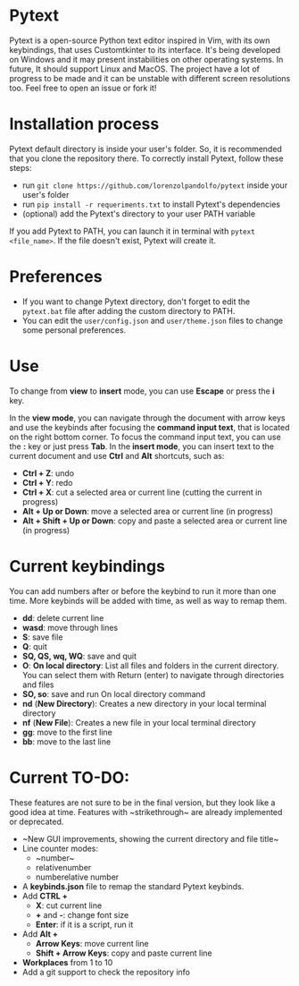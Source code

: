 # Pytext
Pytext is a open-source Python text editor inspired in Vim, with its own keybindings, that uses Customtkinter to its interface. 
It's being developed on Windows and it may present instabilities on other operating systems. In future, It should support Linux and MacOS.
The project have a lot of progress to be made and it can be unstable with different screen resolutions too.
Feel free to open an issue or fork it!

# Installation process
Pytext default directory is inside your user's folder. So, it is recommended that you clone the repository there.
To correctly install Pytext, follow these steps:
- run `git clone https://github.com/lorenzolpandolfo/pytext` inside your user's folder
- run `pip install -r requeriments.txt` to install Pytext's dependencies
- (optional) add the Pytext's directory to your user PATH variable

If you add Pytext to PATH, you can launch it in terminal with `pytext <file_name>`. If the file doesn't exist, Pytext will create it.

# Preferences
- If you want to change Pytext directory, don't forget to edit the `pytext.bat` file after adding the custom directory to PATH.
- You can edit the `user/config.json` and `user/theme.json` files to change some personal preferences.

# Use
To change from **view** to **insert** mode, you can use **Escape** or press the **i** key.

In the **view mode**, you can navigate through the document with arrow keys and use the keybinds after focusing the **command input text**, that is located on the right bottom corner.
To focus the command input text, you can use the **:** key or just press **Tab**.
In the **insert mode**, you can insert text to the current document and use **Ctrl** and **Alt** shortcuts, such as:
- **Ctrl + Z**: undo 
- **Ctrl + Y**: redo 
- **Ctrl + X**: cut a selected area or current line (cutting the current in progress)
- **Alt + Up or Down**: move a selected area or current line (in progress)
- **Alt + Shift + Up or Down**: copy and paste a selected area or current line (in progress)

# Current keybindings
You can add numbers after or before the keybind to run it more than one time. More keybinds will be added with time, as well as way to
remap them.
- **dd**: delete current line
- **wasd**: move through lines
- **S**: save file
- **Q**: quit
- **SQ, QS, wq, WQ**: save and quit
- **O**: **On local directory**: List all files and folders in the current directory. You can select them with Return (enter) to navigate through directories and files
- **SO, so**: save and run On local directory command
- **nd** (**New Directory**): Creates a new directory in your local terminal directory
- **nf** (**New File**): Creates a new file in your local terminal directory
- **gg**: move to the first line
- **bb**: move to the last line

# Current TO-DO:
These features are not sure to be in the final version, but they look like a good idea at time. Features with ~strikethrough~ are already implemented or deprecated.
- ~New GUI improvements, showing the current directory and file title~
- Line counter modes:
  - ~number~
  - relativenumber
  - numberelative number
- A **keybinds.json** file to remap the standard Pytext keybinds.
- Add **CTRL +**
  - **X**: cut current line
  - **+** and **-**: change font size
  - **Enter**: if it is a script, run it
- Add **Alt +**
  - **Arrow Keys**: move current line
  - **Shift + Arrow Keys**: copy and paste current line
- **Workplaces** from 1 to 10
- Add a git support to check the repository info
